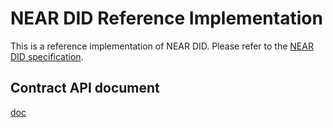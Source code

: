 # NEAR DID Reference Implementation 

This is a reference implementation of NEAR DID. Please refer to the [NEAR DID specification](https://github.com/ontology-tech/DID-spec-near/blob/master/NEAR/NEAR-DID-spec.md).

## Contract API document

[doc](https://ontology-tech.github.io/DID-NEAR-rust/DID_NEAR_rust/index.html)